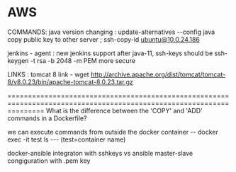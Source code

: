 # AWS
COMMANDS:
java version changing :          update-alternatives --config java 
copy public key to other server  ; ssh-copy-id ubuntu@10.0.24.186

jenkins - agent : new jenkins support after java-11, ssh-keys should be ssh-keygen -t rsa -b 2048 -m PEM more secure









LINKS : tomcat 8 link - wget http://archive.apache.org/dist/tomcat/tomcat-8/v8.0.23/bin/apache-tomcat-8.0.23.tar.gz



=====================================================================================================================
What is the difference between the 'COPY' and 'ADD' commands in a Dockerfile?

we can execute commands from outside the docker container -- docker exec -it test ls  --- (test=container name)

docker-ansible integraton with sshkeys vs ansible master-slave congiguration with .pem key
